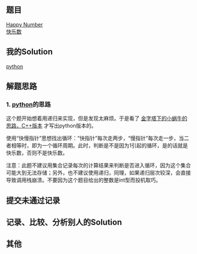 ## 题目

[Happy Number](https://leetcode.com/problems/happy-number/) <br/> [快乐数](https://leetcode-cn.com/problems/xxhappy-numberx/)

## 我的Solution

[python](../202/202_happy_number.py)

## 解题思路

### 1. [python](../202/202_happy_number.py)的思路

这个题开始想着用递归来实现，但是发现太麻烦。于是看了 [金字塔下的小蜗牛的思路，C++版本](https://leetcode-cn.com/problems/happy-number/solution/shi-yong-kuai-man-zhi-zhen-si-xiang-zhao-chu-xun-h/) 才写出python版本的。

使用“快慢指针”思想找出循环：“快指针”每次走两步，“慢指针”每次走一步，当二者相等时，即为一个循环周期。此时，判断是不是因为1引起的循环，是的话就是快乐数，否则不是快乐数。

注意：此题不建议用集合记录每次的计算结果来判断是否进入循环，因为这个集合可能大到无法存储；另外，也不建议使用递归，同理，如果递归层次较深，会直接导致调用栈崩溃。不要因为这个题目给出的整数是int型而投机取巧。


## 提交未通过记录

## 记录、比较、分析别人的Solution

## 其他
